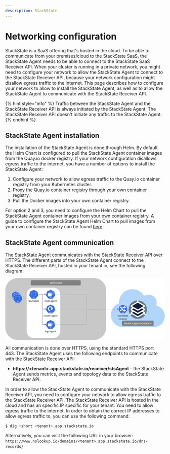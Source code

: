 ```yaml
---
description: StackState
---
```


# Networking configuration

StackState is a SaaS offering that's hosted in the cloud. To be able to communicate from your premises/cloud to the StackState SaaS, the StackState Agent needs to be able to connect to the StackState SaaS Receiver API.
When your cluster is running in a private network, you might need to configure your network to allow the StackState Agent to connect to the StackState Receiver API, because your network configuration might disallow egress traffic to the internet. This page describes how to configure your network to allow to install the StackState Agent, as well as to allow the StackState Agent to communicate with the StackState Receiver API.

{% hint style="info" %}
Traffic between the StackState Agent and the StackState Receiver API is always initiated by the StackState Agent. The StackState Receiver API doesn't initiate any traffic to the StackState Agent.
{% endhint %}

## StackState Agent installation

The installation of the StackState Agent is done through Helm. By default the Helm Chart is configured to pull the StackState Agent container images from the Quay.io docker registry. If your network configuration disallows egress traffic to the internet, you have a number of options to install the StackState Agent:

1. Configure your network to allow egress traffic to the Quay.io container registry from your Kubernetes cluster.
2. Proxy the Quay.io container registry through your own container registry.
3. Pull the Docker images into your own container registry.

For option 2 and 3, you need to configure the Helm Chart to pull the StackState Agent container images from your own container registry. A guide to configure the StackState Agent Helm Chart to pull images from your own container registry can be found [here](/setup/agent/k8s-custom-registry.md).


## StackState Agent communication

The StackState Agent communicates with the StackState Receiver API over HTTPS. The different parts of the StackState Agent connect to the StackState Receiver API, hosted in your tenant in, see the following diagram:

![StackState Agent communication](../.gitbook/assets/k8s/k8s-agent-communication.png)

All communication is done over HTTPS, using the standard HTTPS port 443. The StackState Agent uses the following endpoints to communicate with the StackState Receiver API:

* **https://&lt;tenant&gt;.app.stackstate.io/receiver/stsAgent** - the StackState Agent sends metrics, events and topology data to the StackState Receiver API.

In order to allow the StackState Agent to communicate with the StackState Receiver API, you need to configure your network to allow egress traffic to the StackState Receiver API. The StackState Receiver API is hosted in the cloud and has an specific IP specific for your tenant. You need to allow egress traffic to the internet. In order to obtain the correct IP addresses to allow egress traffic to, you can use the following command:

```bash
$ dig +short <tenant>.app.stackstate.io
```

Alternatively, you can visit the following URL in your browser: `https://www.nslookup.io/domains/<tenant>.app.stackstate.io/dns-records/`
